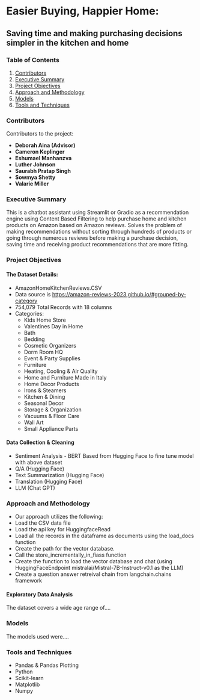 # Easier Buying, Happier Home: 
## Saving time and making purchasing decisions simpler in the kitchen and home

### Table of Contents

1. [Contributors](#contributors)
2. [Executive Summary](#executive-summary)
3. [Project Objectives](#project-objectives)
4. [Approach and Methodology](#approach-and-methodology)
5. [Models](#models)
6. [Tools and Techniques](#tools-and-techniques)

### Contributors

Contributors to the project:
* **Deborah Aina (Advisor)**
* **Cameron Keplinger**
* **Eshumael Manhanzva**
* **Luther Johnson**
* **Saurabh Pratap Singh**
* **Sowmya Shetty**
* **Valarie Miller**

### Executive Summary 

This is a chatbot assistant using Streamlit or Gradio as a recommendation engine using Content Based Filtering to help purchase home and kitchen products on Amazon based on Amazon reviews.  Solves the problem of making recommendations without sorting through hundreds of products or going through numerous reviews before making a purchase decision, saving time and receiving product recommendations that are more fitting. 

### Project Objectives
#### The Dataset Details:
* AmazonHomeKitchenReviews.CSV
* Data source is https://amazon-reviews-2023.github.io/#grouped-by-category
* 754,079 Total Records with 18 columns
* Categories: 
  * Kids Home Store
  * Valentines Day in Home
  * Bath
  * Bedding
  * Cosmetic Organizers
  * Dorm Room HQ
  * Event & Party Supplies
  * Furniture
  * Heating, Cooling & Air Quality
  * Home and Furniture Made in Italy
  * Home Decor Products
  * Irons & Steamers
  * Kitchen & Dining
  * Seasonal Decor
  * Storage & Organization
  * Vacuums & Floor Care
  * Wall Art
  * Small Appliance Parts

#### Data Collection & Cleaning

* Sentiment Analysis - BERT Based from Hugging Face to fine tune model with above dataset
* Q/A (Hugging Face)
* Text Summarization (Hugging Face)
* Translation (Hugging Face)
* LLM (Chat GPT)

### Approach and Methodology

* Our approach utilizes the following: 
 * Load the CSV data file
 * Load the api key for HuggingfaceRead
 * Load all the records in the dataframe as documents using the load_docs function
 * Create the path for the vector database. 
 * Call the store_incrementally_in_fiass function
 * Create the function to load the vector database and chat (using HuggingFaceEndpoint mistralai/Mistral-7B-Instruct-v0.1 as the LLM) 
 * Create a question answer retreival chain from langchain.chains framework

#### Exploratory Data Analysis

The dataset covers a wide age range of....

###  Models

The models used were....

### Tools and Techniques

* Pandas & Pandas Plotting
* Python
* Scikit-learn
* Matplotlib
* Numpy

